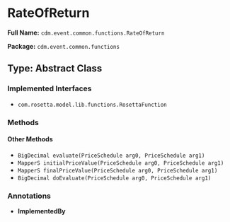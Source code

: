 # RateOfReturn

**Full Name:** `cdm.event.common.functions.RateOfReturn`

**Package:** `cdm.event.common.functions`

## Type: Abstract Class

### Implemented Interfaces

- `com.rosetta.model.lib.functions.RosettaFunction`

### Methods

#### Other Methods

- `BigDecimal evaluate(PriceSchedule arg0, PriceSchedule arg1)`
- `MapperS initialPriceValue(PriceSchedule arg0, PriceSchedule arg1)`
- `MapperS finalPriceValue(PriceSchedule arg0, PriceSchedule arg1)`
- `BigDecimal doEvaluate(PriceSchedule arg0, PriceSchedule arg1)`

### Annotations

- **ImplementedBy**

